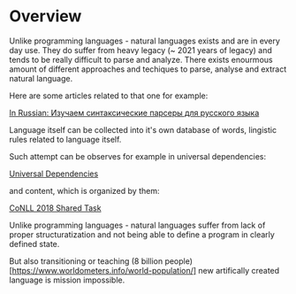 # Overview

Unlike programming languages - natural languages exists and are in every day use. They do suffer from heavy legacy (~ 2021 years of legacy) and tends to be really difficult 
to parse and analyze. There exists enourmous amount of different approaches and techiques to parse, analyse and extract natural language.

Here are some articles related to that one for example:

[In Russian: Изучаем синтаксические парсеры для русского языка](https://m.habr.com/ru/company/sberbank/blog/418701/)

Language itself can be collected into it's own database of words, lingistic rules related to language itself.

Such attempt can be observes for example in universal dependencies:

[Universal Dependencies](https://universaldependencies.org/)

and content, which is organized by them:

[CoNLL 2018 Shared Task](http://universaldependencies.org/conll18/)

Unlike programming languages - natural languages suffer from lack of proper structuratization and not being able to define a program in clearly defined state.

But also transitioning or teaching (8 billion people)[https://www.worldometers.info/world-population/] new artifically created language is mission impossible.


